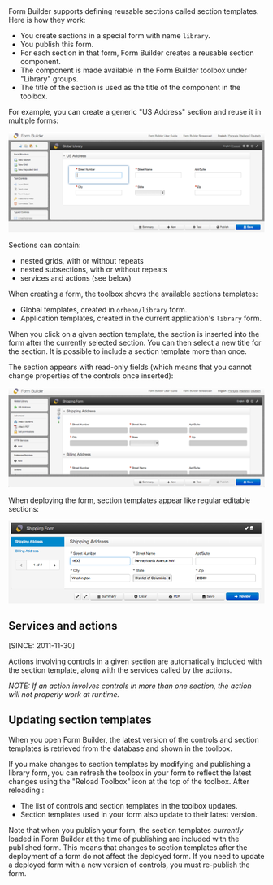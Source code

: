 ## 

Form Builder supports defining reusable sections called section templates. Here is how they work:

- You create sections in a special form with name `library`.
- You publish this form.
- For each section in that form, Form Builder creates a reusable section component.
- The component is made available in the Form Builder toolbox under "Library" groups.
- The title of the section is used as the title of the component in the toolbox.

For example, you can create a generic "US Address" section and reuse it in multiple forms:

![Defining a section template in Form Builder](images/fb-section-template.png)

Sections can contain:

- nested grids, with or without repeats
- nested subsections, with or without repeats
- services and actions (see below)

When creating a form, the toolbox shows the available sections templates:

- Global templates, created in `orbeon/library` form.
- Application templates, created in the current application's `library` form.

When you click on a given section template, the section is inserted into the form after the currently selected section. You can then select a new title for the section. It is possible to include a section template more than once.

The section appears with read-only fields (which means that you cannot change properties of the controls once inserted):

![Using section templates in Form Builder](images/fb-section-template-use.png)

When deploying the form, section templates appear like regular editable sections:

![Section templates in Form Runner](images/fr-section-template.png)

## Services and actions

[SINCE: 2011-11-30]

Actions involving controls in a given section are automatically included with the section template, along with the services called by the actions.

*NOTE: If an action involves controls in more than one section, the action will not properly work at runtime.*

## Updating section templates

When you open Form Builder, the latest version of the controls and section templates is retrieved from the database and shown in the toolbox.

If you make changes to section templates by modifying and publishing a library form, you can refresh the toolbox in your form to reflect the latest changes using the "Reload Toolbox" icon at the top of the toolbox. After reloading :

- The list of controls and section templates in the toolbox updates.
- Section templates used in your form also update to their latest version.

Note that when you publish your form, the section templates *currently* loaded in Form Builder at the time of publishing are included with the published form. This means that changes to section templates after the deployment of a form do not affect the deployed form. If you need to update a deployed form with a new version of controls, you must re-publish the form.
